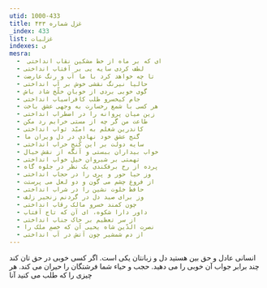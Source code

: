```yaml
---
utid: 1000-433
title: غزل شماره ۴۳۳
_index: 433
list: غزلیات
indexes: ی
mesra:
  - ‌ ای که بر ماه از خط مشکین نقاب انداختی
  - لطف کردی سایه یی بر آفتاب انداختی
  - تا چه خواهد کرد با ما آب و رنگ عارضت
  - حالیا نیرنگ نقشی خوش بر آب انداختی
  - گوی خوبی بردی از خوبانِ خلّخ شاد باش
  - جام کیخسرو طلب کافراسیاب انداختی
  - هر کسی با شمع رخسارت به وجهی عشق باخت
  - زین میان پروانه را در اضطراب انداختی
  - طاعت من گر چه از مستی خرابم رد مکن
  - کاندرین شغلم به امیّد ثواب انداختی
  - گنج عشق خود نهادی در دل ویران ما
  - سایه دولت بر این کُنجِ خراب انداختی
  - خواب بیداران ببستی و آنگه از نقش خیال
  - تهمتی بر شبروان خیل خواب انداختی
  - پرده از رخ برفکندی یک نظر در جلوه گاه
  - وز حیا حور و پری را در حجاب انداختی
  - از فروغ چشم می گون و دو لعل می پرستت
  - حافظ خلوت نشین را در شراب انداختی
  - وز برای صید دل در گردنم زنجیر زلف
  - چون کمند خسرو مالک رقاب انداختی
  - داور دارا شکوه، ای آن که تاج آفتاب
  - از سر تعظیم بر خاک جناب انداختی
  - نصرت الدّین شاه یحیی آن که خصمِ ملک را
  - از دم شمشیر چون آتش در آب انداختی
---
```

انسانی عادل و حق بین هستید دل و زبانتان یکی است. اگر کسی خوبی در حق تان کند چند برابر جواب آن خوبی را می دهید. حجب و حیاء شما فرشتگان را حیران می کند. هر چیزی را که طلب می کنید آنا

